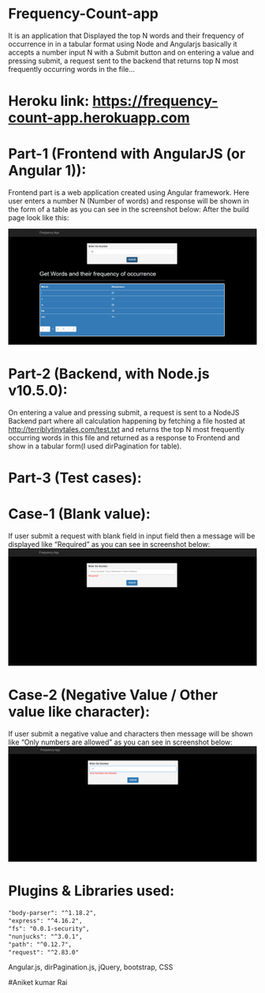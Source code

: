 # Frequency-Count-app
It is an application that Displayed the top N words and their frequency of occurrence in in a tabular format using Node and Angularjs basically it accepts a number input N with a Submit button and on entering a value and pressing submit, a request sent to the backend that returns top N most frequently occurring words in the file...

# Heroku link:  https://frequency-count-app.herokuapp.com


# Part-1 (Frontend with AngularJS (or Angular 1)):
Frontend part is a web application created using Angular framework. Here user enters a number N (Number of words) and response will be shown in the form of a table as you can see in the screenshot below:
        After the build page look like this:

 ![](images/part1.png)
 


# Part-2 (Backend, with Node.js v10.5.0):
On entering a value and pressing submit, a request is sent to a NodeJS Backend part where all calculation happening by fetching a file hosted at http://terriblytinytales.com/test.txt and returns the top N most frequently occurring words in this file and returned as a response to Frontend and show in a tabular form(I used dirPagination for table).


# Part-3 (Test cases):

# Case-1 (Blank value):

If user submit a request with blank field in input field then a message will be displayed like “Required” as you can see in screenshot below:
 ![](images/test1.png)
 
# Case-2 (Negative Value / Other value like character):
If user submit a negative value and characters then message will be shown like “Only numbers are allowed” as you can see in screenshot below:
 ![](images/test2.png)
 
# Plugins & Libraries used:

    "body-parser": "^1.18.2",
    "express": "^4.16.2",
    "fs": "0.0.1-security",
    "nunjucks": "^3.0.1",
    "path": "^0.12.7",
    "request": "^2.83.0"

Angular.js, dirPagination.js, jQuery, bootstrap, CSS

#Aniket kumar Rai
